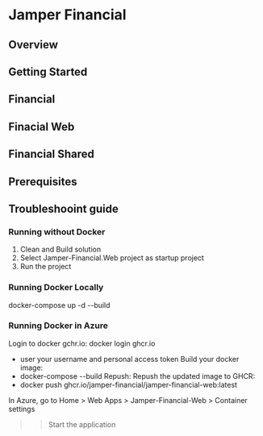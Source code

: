 # Jamper Financial

## Overview



## Getting Started

## Financial

## Finacial Web

## Financial Shared



## Prerequisites

## Troubleshooint guide


### Running without Docker
1. Clean and Build solution
2. Select Jamper-Financial.Web project as startup project
3. Run the project

### Running Docker Locally
docker-compose up -d --build

### Running Docker in Azure
Login to docker gchr.io: docker login ghcr.io 
 - user your username and personal access token
Build your docker image: 
 - docker-compose --build
Repush: Repush the updated image to GHCR: 
 - docker push ghcr.io/jamper-financial/jamper-financial-web:latest

In Azure, go to Home > Web Apps > Jamper-Financial-Web > Container settings
>> Start the application